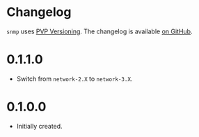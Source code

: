 # Changelog

`snmp` uses [PVP Versioning][1].
The changelog is available [on GitHub][2].

0.1.1.0
=====

* Switch from `network-2.X` to `network-3.X`.

0.1.0.0
=====

* Initially created.

[1]: https://pvp.haskell.org
[2]: https://github.com/chessai/snmp/releases
